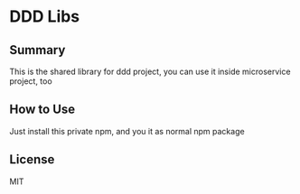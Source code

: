 # DDD Libs

## Summary

This is the shared library for ddd project, you can use it inside microservice project, too

## How to Use

Just install this private npm, and you it as normal npm package

## License

MIT
